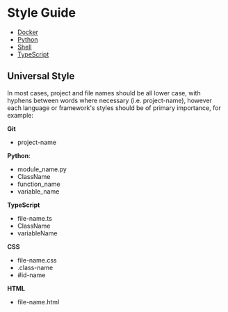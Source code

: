 # Style Guide
* [Docker](./docker)
* [Python](./python)
* [Shell](./shell)
* [TypeScript](./typescript)

## Universal Style
In most cases, project and file names should be all lower case, with hyphens between words where necessary (i.e. project-name), however each language or framework's styles should be of primary importance, for example:

**Git**
* project-name

**Python**:
* module_name.py
* ClassName
* function_name
* variable_name

**TypeScript**
* file-name.ts
* ClassName
* variableName

**CSS**
* file-name.css
* .class-name
* \#id-name

**HTML**
* file-name.html
